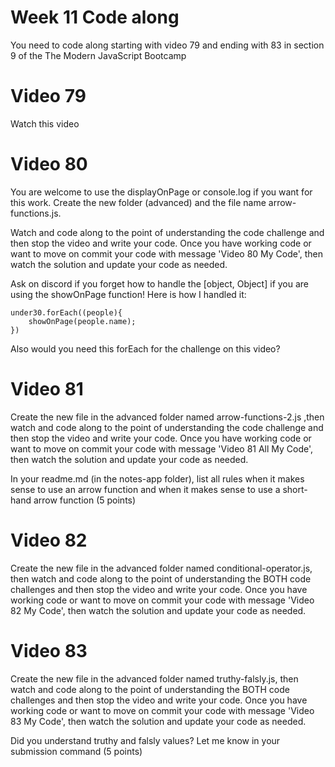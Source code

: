 # Week 11 Code along
You need to code along starting with video 79 and ending with 83 in section 9 of the The Modern JavaScript Bootcamp

# Video 79
Watch this video

# Video 80
You are welcome to use the displayOnPage or console.log if you want for this work. Create the new folder (advanced) and the file name arrow-functions.js. 

Watch and code along to the point of understanding the code challenge and then stop the video and write your code.  Once you have working code or want to move on commit your code with message 'Video 80 My Code', then watch the solution and update your code as needed.

Ask on discord if you forget how to handle the [object, Object] if you are using the showOnPage function! Here is how I handled it:

```
under30.forEach((people){
    showOnPage(people.name);
})
```

Also would you need this forEach for the challenge on this video?

# Video 81
Create the new file in the advanced folder named arrow-functions-2.js ,then watch and code along to the point of understanding the code challenge and then stop the video and write your code.  Once you have working code or want to move on commit your code with message 'Video 81 All My Code', then watch the solution and update your code as needed.

In your readme.md (in the notes-app folder), list all rules when it makes sense to use an arrow function and when it makes sense to use a short-hand arrow function (5 points)

# Video 82
Create the new file in the advanced folder named conditional-operator.js, then watch and code along to the point of understanding the BOTH code challenges and then stop the video and write your code.  Once you have working code or want to move on commit your code with message 'Video 82 My Code', then watch the solution and update your code as needed.


# Video 83
Create the new file in the advanced folder named truthy-falsly.js, then watch and code along to the point of understanding the BOTH code challenges and then stop the video and write your code.  Once you have working code or want to move on commit your code with message 'Video 83 My Code', then watch the solution and update your code as needed.

Did you understand truthy and falsly values? Let me know in your submission command (5 points)
